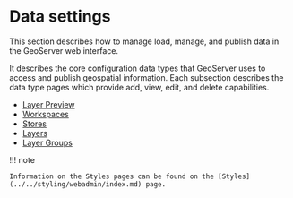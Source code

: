 # Data settings

This section describes how to manage load, manage, and publish data in the GeoServer web interface.

It describes the core configuration data types that GeoServer uses to access and publish geospatial information. Each subsection describes the data type pages which provide add, view, edit, and delete capabilities.

<div class="grid cards" markdown>

-   [Layer Preview](layerpreview.md)
-   [Workspaces](workspaces.md)
-   [Stores](stores.md)
-   [Layers](layers.md)
-   [Layer Groups](layergroups.md)

</div>

!!! note

    Information on the Styles pages can be found on the [Styles](../../styling/webadmin/index.md) page.
